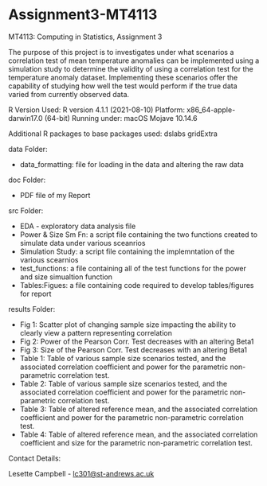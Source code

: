 # Assignment3-MT4113
MT4113: Computing in Statistics, Assignment 3

The purpose of this project is to investigates under what scenarios a 
correlation test of mean temperature anomalies can be implemented using a 
simulation study to determine the validity of using a correlation 
test for the temperature anomaly dataset. Implementing these scenarios offer 
the capability of studying how well the test would perform if the true data 
varied from currently observed data. 

R Version Used:
R version 4.1.1 (2021-08-10)
Platform: x86_64-apple-darwin17.0 (64-bit)
Running under: macOS Mojave 10.14.6

Additional R packages to base packages used:
dslabs
gridExtra

data Folder: 
- data_formatting: file for loading in the data and altering the raw data
        
doc Folder: 
- PDF file of my Report

src Folder:
- EDA - exploratory data analysis file 
- Power & Size Sm Fn: a script file containing the two functions created to 
        simulate data under various sceanrios 
- Simulation Study: a script file containing the implemntation of the various 
        scearnios 
- test_functions: a file containing all of the test functions for the 
      power and size simualtion function
- Tables:Figues: a file containing code required to develop tables/figures for 
      report 

results Folder: 
- Fig 1: Scatter plot of changing sample size impacting the ability to 
        clearly view a pattern representing correlation 
- Fig 2: Power of the Pearson Corr. Test decreases with an altering Beta1
- Fig 3: Size of the Pearson Corr. Test decreases with an altering Beta1
- Table 1: Table of various sample size scenarios tested, and the associated
        correlation coefficient and power for the parametric
        non-parametric correlation test.
- Table 2: Table of various sample size scenarios tested, and the associated
        correlation coefficient and power for the parametric
        non-parametric correlation test.
- Table 3: Table of altered reference mean, and the associated
        correlation coefficient and power for the parametric
        non-parametric correlation test.
- Table 4: Table of altered reference mean, and the associated
        correlation coefficient and size for the parametric
        non-parametric correlation test.
                        
Contact Details:

Lesette Campbell - lc301@st-andrews.ac.uk
